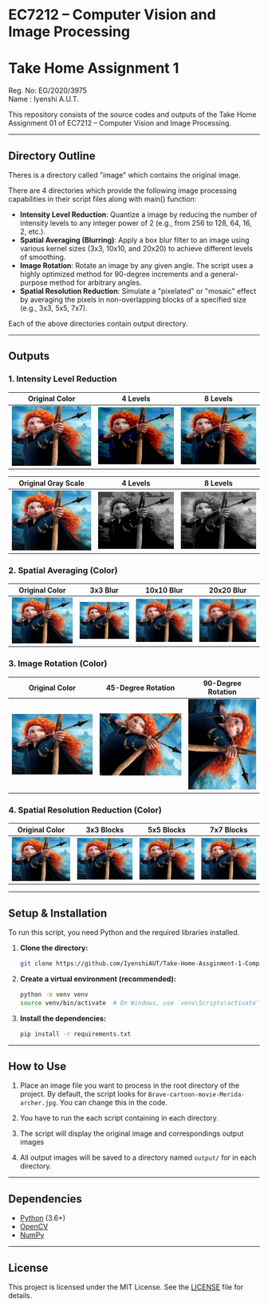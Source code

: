 # EC7212 – Computer Vision and Image Processing  
# Take Home Assignment 1

Reg. No: EG/2020/3975 <br/>
Name   : Iyenshi A.U.T.

This repository consists of the source codes and outputs of the Take Home Assignment 01 of EC7212 – Computer Vision and Image Processing.

---

## Directory Outline

Theres is a directory called "image" which contains the original image.

There are 4 directories which provide the following image processing capabilities in their script files along with main() function:

* **Intensity Level Reduction**: Quantize a image by reducing the number of intensity levels to any integer power of 2 (e.g., from 256 to 128, 64, 16, 2, etc.).
* **Spatial Averaging (Blurring)**: Apply a box blur filter to an image using various kernel sizes (3x3, 10x10, and 20x20) to achieve different levels of smoothing.
* **Image Rotation**: Rotate an image by any given angle. The script uses a highly optimized method for 90-degree increments and a general-purpose method for arbitrary angles.
* **Spatial Resolution Reduction**: Simulate a "pixelated" or "mosaic" effect by averaging the pixels in non-overlapping blocks of a specified size (e.g., 3x3, 5x5, 7x7).

Each of the above directories contain output directory.

---

## Outputs

### 1. Intensity Level Reduction 

| Original Color | 4 Levels | 8 Levels |
| :---: | :---: | :---: |
| ![Original Image](https://github.com/IyenshiAUT/Take-Home-Assginment-1-Computer-Vision-and-Image-Processing/blob/main/image/Brave-cartoon-movie-Merida-archer.jpg) |![Reduced to 4](https://github.com/IyenshiAUT/Take-Home-Assginment-1-Computer-Vision-and-Image-Processing/blob/main/1%20Intensity%20Reduction/output/intensity_reduced_to_4_levels_color_image.png) | ![Reduced to 8](https://github.com/IyenshiAUT/Take-Home-Assginment-1-Computer-Vision-and-Image-Processing/blob/main/1%20Intensity%20Reduction/output/intensity_reduced_to_8_levels_color_image.png) |

| Original Gray Scale | 4 Levels | 8 Levels |
| :---: | :---: | :---: |
| ![Original Image](https://github.com/IyenshiAUT/Take-Home-Assginment-1-Computer-Vision-and-Image-Processing/blob/main/image/Brave-cartoon-movie-Merida-archer.jpg) |![Reduced to 4](https://github.com/IyenshiAUT/Take-Home-Assginment-1-Computer-Vision-and-Image-Processing/blob/main/1%20Intensity%20Reduction/output/intensity_reduced_to_4_levels_grayscale_image.png) | ![Reduced to 8](https://github.com/IyenshiAUT/Take-Home-Assginment-1-Computer-Vision-and-Image-Processing/blob/main/1%20Intensity%20Reduction/output/intensity_reduced_to_8_levels_grayscale_image.png) |

### 2. Spatial Averaging (Color)

| Original Color | 3x3 Blur | 10x10 Blur | 20x20 Blur |
| :---: | :---: | :---: | :---: |
| ![Original Image](https://github.com/IyenshiAUT/Take-Home-Assginment-1-Computer-Vision-and-Image-Processing/blob/main/image/Brave-cartoon-movie-Merida-archer.jpg)|![3x3](https://github.com/IyenshiAUT/Take-Home-Assginment-1-Computer-Vision-and-Image-Processing/blob/main/2%20Spatial%20Averaging/output/spatial_average_3x3.png) |![10x10](https://github.com/IyenshiAUT/Take-Home-Assginment-1-Computer-Vision-and-Image-Processing/blob/main/2%20Spatial%20Averaging/output/spatial_average_10x10.png)  |![20x20](https://github.com/IyenshiAUT/Take-Home-Assginment-1-Computer-Vision-and-Image-Processing/blob/main/2%20Spatial%20Averaging/output/spatial_average_20x20.png)|


### 3. Image Rotation (Color)

| Original Color | 45-Degree Rotation | 90-Degree Rotation |
| :---: | :---: | :---: |
|  ![Original Image](https://github.com/IyenshiAUT/Take-Home-Assginment-1-Computer-Vision-and-Image-Processing/blob/main/image/Brave-cartoon-movie-Merida-archer.jpg) | ![45](https://github.com/IyenshiAUT/Take-Home-Assginment-1-Computer-Vision-and-Image-Processing/blob/main/3%20Image%20Rotation/output/3_rotation_by_45.png) | ![90](https://github.com/IyenshiAUT/Take-Home-Assginment-1-Computer-Vision-and-Image-Processing/blob/main/3%20Image%20Rotation/output/3_rotation_by_90.png) |


### 4. Spatial Resolution Reduction (Color)

| Original Color | 3x3 Blocks | 5x5 Blocks | 7x7 Blocks |
| :---: | :---: | :---: | :---: |
| ![Original Image](https://github.com/IyenshiAUT/Take-Home-Assginment-1-Computer-Vision-and-Image-Processing/blob/main/image/Brave-cartoon-movie-Merida-archer.jpg) |![3x3](https://github.com/IyenshiAUT/Take-Home-Assginment-1-Computer-Vision-and-Image-Processing/blob/main/4%20Spatial%20Resolution%20Reduction/output/resolution_reduced_3x3.png) |![5x5](https://github.com/IyenshiAUT/Take-Home-Assginment-1-Computer-Vision-and-Image-Processing/blob/main/4%20Spatial%20Resolution%20Reduction/output/resolution_reduced_5x5.png)  |![7x7](https://github.com/IyenshiAUT/Take-Home-Assginment-1-Computer-Vision-and-Image-Processing/blob/main/4%20Spatial%20Resolution%20Reduction/output/resolution_reduced_7x7.png)  |

---

## Setup & Installation

To run this script, you need Python and the required libraries installed.

1.  **Clone the directory:**
    ```bash
    git clone https://github.com/IyenshiAUT/Take-Home-Assginment-1-Computer-Vision-and-Image-Processing.git
    ```

2.  **Create a virtual environment (recommended):**
    ```bash
    python -m venv venv
    source venv/bin/activate  # On Windows, use `venv\Scripts\activate`
    ```

3.  **Install the dependencies:**
    ```bash
    pip install -r requirements.txt
    ```

---

## How to Use

1.  Place an image file you want to process in the root directory of the project. By default, the script looks for `Brave-cartoon-movie-Merida-archer.jpg`. You can change this in the code.

2.  You have to run the each script containing in each directory.

3.  The script will display the original image and correspondings output images

4.  All output images will be saved to a  directory named `output/` for in each directory.


---

## Dependencies

* [Python](https://www.python.org/) (3.6+)
* [OpenCV](https://pypi.org/project/opencv-python/)
* [NumPy](https://pypi.org/project/numpy/)

---

## License

This project is licensed under the MIT License. See the [LICENSE](https://github.com/IyenshiAUT/Take-Home-Assginment-1-Computer-Vision-and-Image-Processing/blob/main/LICENSE) file for details.

